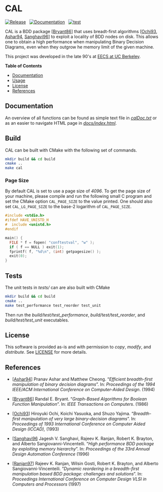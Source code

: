 # CAL

[![Release](https://img.shields.io/github/v/release/ssoelvsten/cal)](https://github.com/SSoelvsten/cal/releases)
&nbsp;
[![Documentation](https://img.shields.io/website?down_message=not%20available&label=docs&up_message=available&url=https%3A%2F%2Fssoelvsten.github.io%2Fcal)](https://ssoelvsten.github.io/cal)
&nbsp;
[![test](https://img.shields.io/github/workflow/status/ssoelvsten/cal/test/main?label=test&logo=github&logoColor=white)](https://github.com/SSoelvsten/cal/actions/workflows/test.yml)
&nbsp;

CAL is a BDD package [[Bryant86](#references)] that uses breadt-first
algorithms [[Ochi93](#references), [Ashar94](#references),
[Sanghavi96](#references)] to exploit a locality of BDD nodes on disk.
This allows one to obtain a high performance when manipulating Binary
Decision Diagrams, even when they outgrow he memory limit of the given
machine.

This project was developed in the late 90's at
[EECS at UC Berkeley](https://eecs.berkeley.edu/).

**Table of Contents**

- [Documentation](#documentation)
- [Usage](#usage)
- [License](#license)
- [References](#references)

## Documentation

An overview of all functions can be found as simple text file in
[*calDoc.txt*](calDoc) or as an easier to navigate HTML page in
[*docs/index.html*](docs/index.html).

## Build

CAL can be built with CMake with the following set of commands.

```bash
mkdir build && cd build
cmake ..
make cal
```

### Page Size

By default CAL is set to use a page size of *4096*. To get the page size of your
machine, please compile and run the following small C program and set the CMake
option `CAL_PAGE_SIZE` to the value printed. One should also set
`CAL_LG_PAGE_SIZE` to the base-2 logarithm of `CAL_PAGE_SIZE`.

```c
#include <stdio.h>
#ifdef HAVE_UNISTD_H
#  include <unistd.h>
#endif

main() {
  FILE * f = fopen( "conftestval", "w" );
  if ( f == NULL ) exit(1);
  fprintf( f, "%d\n", (int) getpagesize() );
  exit(0);
}
```

## Tests

The unit tests in *tests/* can are also built with CMake

```bash
mkdir build && cd build
cmake ..
make test_performance test_reorder test_unit
```

Then run the *build/test/test_performance*, *build/test/test_reorder*, and
*build/test/test_unit* executables.

## License

This software is provided as-is and with permission to *copy*,
*modify*, and *distribute*. See [LICENSE](LICENSE) for more details.

## References

- [[Ashar94](https://ieeexplore.ieee.org/document/629886)]
  Pranav Ashar and Matthew Cheong. “_Efficient breadth-first manipulation of
  binary decision diagrams_”. In: _Proceedings of the
  1994 IEEE/ACM International Conference on Computer-Aided Design_. (1994)

- [[Bryant86](https://ieeexplore.ieee.org/stamp/stamp.jsp?tp=&arnumber=1676819)]
  Randal E. Bryant. “_Graph-Based Algorithms for Boolean Function Manipulation_”.
  In: _IEEE Transactions on Computers_. (1986)

- [[Ochi93](https://www.computer.org/csdl/proceedings-article/iccad/1993/00580030/12OmNAXglQz)]
  Hiroyuki Ochi, Koichi Yasuoka, and Shuzo Yajima. “_Breadth-first manipulation
  of very large binary-decision diagrams_”. In: _Proceedings of 1993
  International Conference on Computer Aided Design (ICCAD),_ (1993)

- [[Sanghavi96](https://link.springer.com/article/10.1007/s002360050083)
  Jagesh V. Sanghavi, Rajeev K. Ranjan, Robert K. Brayton, and Alberto
  Sangiovanni-Vincentelli. “_High performance BDD package by exploiting
  memory hierarchy_”. In: _Proceedings of the 33rd Annual Design
  Automation Conference_ (1996)

- [[Ranjan97](https://ieeexplore.ieee.org/abstract/document/628893)]
  Rajeev K. Ranjan, Wilsin Gosti, Robert K. Brayton, and Alberto
  Sangiovanni-Vincenteili. “_Dynamic reordering in a breadth-first
  manipulation based BDD package: challenges and solutions_”. In:
  _Proceedings International Conference on Computer Design VLSI in
  Computers and Processors_ (1997)
